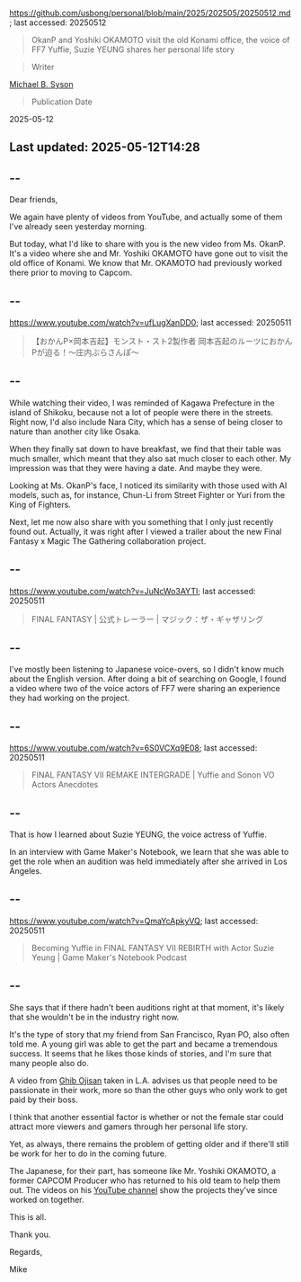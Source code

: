 https://github.com/usbong/personal/blob/main/2025/202505/20250512.md; last accessed: 20250512

> OkanP and Yoshiki OKAMOTO visit the old Konami office, the voice of FF7 Yuffie, Suzie YEUNG shares her personal life story

> Writer

[Michael B. Syson](https://www.linkedin.com/in/michaelsyson/)

> Publication Date

2025-05-12

## Last updated: 2025-05-12T14:28

## --

Dear friends,

We again have plenty of videos from YouTube, and actually some of them I've already seen yesterday morning.

But today, what I'd like to share with you is the new video from Ms. OkanP. It's a video where she and Mr. Yoshiki OKAMOTO have gone out to visit the old office of Konami. We know that Mr. OKAMOTO had previously worked there prior to moving to Capcom.

## --

https://www.youtube.com/watch?v=ufLugXanDD0; last accessed: 20250511

> 【おかんP×岡本吉起】モンスト・スト2製作者 岡本吉起のルーツにおかんPが迫る！〜庄内ぶらさんぽ〜 

## --

While watching their video, I was reminded of Kagawa Prefecture in the island of Shikoku, because not a lot of people were there in the streets. Right now, I'd also include Nara City, which has a sense of being closer to nature than another city like Osaka.

When they finally sat down to have breakfast, we find that their table was much smaller, which meant that they also sat much closer to each other. My impression was that they were having a date. And maybe they were. 

Looking at Ms. OkanP's face, I noticed its similarity with those used with AI models, such as, for instance, Chun-Li from Street Fighter or Yuri from the King of Fighters.

Next, let me now also share with you something that I only just recently found out. Actually, it was right after I viewed a trailer about the new Final Fantasy x Magic The Gathering collaboration project.

## --

https://www.youtube.com/watch?v=JuNcWo3AYTI; last accessed: 20250511

> FINAL FANTASY | 公式トレーラー | マジック：ザ・ギャザリング 

## --

I've mostly been listening to Japanese voice-overs, so I didn't know much about the English version. After doing a bit of searching on Google, I found a video where two of the voice actors of FF7 were sharing an experience they had working on the project.

## --

https://www.youtube.com/watch?v=6S0VCXq9E08; last accessed: 20250511

> FINAL FANTASY VII REMAKE INTERGRADE | Yuffie and Sonon VO Actors Anecdotes 

## --

That is how I learned about Suzie YEUNG, the voice actress of Yuffie. 

In an interview with Game Maker's Notebook, we learn that she was able to get the role when an audition was held immediately after she arrived in Los Angeles. 

## --

https://www.youtube.com/watch?v=QmaYcApkyVQ; last accessed: 20250511

> Becoming Yuffie in FINAL FANTASY VII REBIRTH with Actor Suzie Yeung | Game Maker's Notebook Podcast

## --

She says that if there hadn't been auditions right at that moment, it's likely that she wouldn't be in the industry right now. 

It's the type of story that my friend from San Francisco, Ryan PO, also often told me. A young girl was able to get the part and became a tremendous success. It seems that he likes those kinds of stories, and I'm sure that many people also do.

A video from [Ghib Ojisan](https://www.youtube.com/@GhibOjisan) taken in L.A. advises us that people need to be passionate in their work, more so than the other guys who only work to get paid by their boss. 

I think that another essential factor is whether or not the female star could attract more viewers and gamers through her personal life story.

Yet, as always, there remains the problem of getting older and if there'll still be work for her to do in the coming future.

The Japanese, for their part, has someone like Mr. Yoshiki OKAMOTO, a former CAPCOM Producer  who has returned to his old team to help them out. The videos on his [YouTube channel](https://www.youtube.com/channel/UCjuSyACqtoJEm3A1X87Zi6Q) show the projects they've since worked on together.

This is all.

Thank you.

Regards,

Mike
